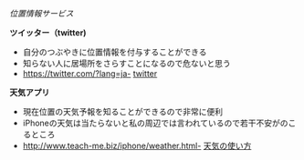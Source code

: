 *位置情報サービス*

**ツイッター（twitter)**
* 自分のつぶやきに位置情報を付与することができる
* 知らない人に居場所をさらすことになるので危ないと思う
* https://twitter.com/?lang=ja-
[twitter](https://twitter.com/?lang=ja)

**天気アプリ**
* 現在位置の天気予報を知ることができるので非常に便利
* iPhoneの天気は当たらないと私の周辺では言われているので若干不安がのこるところ
* http://www.teach-me.biz/iphone/weather.html-
[天気の使い方](http://www.teach-me.biz/iphone/weather.html)
